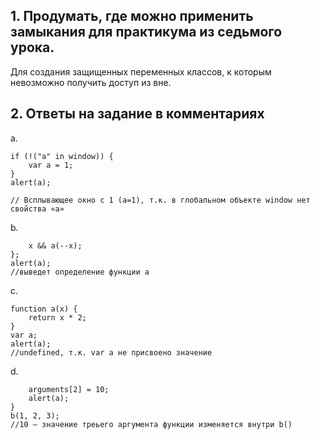 ## 1. Продумать, где можно применить замыкания для практикума из седьмого урока.

Для создания защищенных переменных классов, к которым невозможно получить доступ из вне.

## 2. Ответы на задание в комментариях 

a.
```
if (!("a" in window)) {
    var a = 1;
}
alert(a);

// Всплывающее окно с 1 (a=1), т.к. в глобальном объекте window нет свойства «a»
```

b.	
```var b = function a(x) {
    x && a(--x);
};
alert(a);
//выведет определение функции a
```

c.	
```
function a(x) {
    return x * 2;
}
var a;
alert(a);
//undefined, т.к. var a не присвоено значение
```

d.	
```function b(x, y, a) {
    arguments[2] = 10;
    alert(a);
}
b(1, 2, 3);
//10 – значение треьего аргумента функции изменяется внутри b()
```
